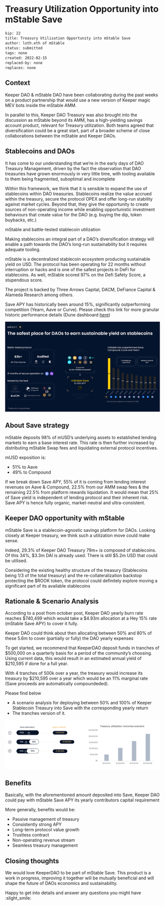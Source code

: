 # Treasury Utilization Opportunity into mStable Save

```
kip: 22
title: Treasury Utilization Opportunity into mStable Save
author: loth.eth of mStable
status: submitted
tags: none
created: 2022-02-15
replaced-by: none
replaces: none
```

## Context

Keeper DAO & mStable DAO have been collaborating during the past weeks on a product partnership that would use a new version of Keeper magic MEV bots inside the mStable AMM.

In parallel to this, Keeper DAO Treasury was also brought into the discussion as mStable beyond its AMM, has a high-yielding savings account product, relevant for Treasury utilization.
Both teams agreed that diversification could be a great start, part of a broader scheme of close collaborations between the mStable and Keeper DAOs.

## Stablecoins and DAOs

It has come to our understanding that we’re in the early days of DAO Treasury Management, driven by the fact the observation that DAO treasuries have grown enormously in very little time, with tooling available to them being fragmented, suboptimal and incomplete

Within this framework, we think that it is sensible to expand the use of stablecoins within DAO treasuries. Stablecoins realize the value accrued within the treasury, secure the protocol OPEX and offer long-run stability against market cycles. Beyond that, they give the opportunity to create sources of non-operating income while enabling opportunistic investment behaviours that create value for the DAO (e.g. buying the dip, token buybacks, etc.)

mStable and battle-tested stablecoin utilization

Making stablecoins an integral part of a DAO’s diversification strategy will enable a path towards the DAO’s long-run sustainability but it requires adequate tooling.

mStable is a decentralized stablecoin ecosystem producing sustainable yield on USD. The protocol has been operating for 22 months without interruption or hacks and is one of the safest projects in DeFi for stablecoins. As well, mStable scored 97% on the Defi Safety Score, a stupendous score.

The project is backed by Three Arrows Capital, DACM, DeFiance Capital & Alameda Research among others.

Save APY has historically been around 15%, significantly outperforming competition (Yearn, Aave or Curve). Please check this link for more granular historic performance details (Dune dashboard [here](https://dune.com/naddison/mStable-imUSD-returns))

![Image1](KIP-22image.jpg)

## About Save strategy

mStable deposits 98% of mUSD’s underlying assets to established lending markets to earn a base interest rate. This rate is then further increased by distributing mStable Swap fees and liquidating external protocol incentives.

mUSD exposition is:

   * 51% to Aave
   * 49% to Compound

If we break down Save APY, 55% of it is coming from lending interest revenues on Aave & Compound, 22.5% from our AMM swap fees & the remaining 22.5% from platform rewards liquidation. It would mean that 25% of Save yield is independent of lending protocol and their inherent risk. Save APY is hence fully organic, market-neutral and ultra-consistent.

## Keeper DAO opportunity with mStable

mStable Save is a stablecoin-agnostic savings platform for DAOs.
Looking closely at Keeper treasury, we think such a utilization move could make sense.

Indeed, 29.3% of Keeper DAO Treasury 79m+ is composed of stablecoins. Of this 34%, $3.3m DAI is already used. There is still $5.2m USD that could be utilised.

Considering the existing healthy structure of the treasury (Stablecoins being 1/3 of the total treasury) and the re-collateralization backstop protecting the $ROOK token, the protocol could definitely explore moving a significant part of its available stablecoins

## Rationale & Scenario Analysis

According to a post from october post, Keeper DAO yearly burn rate reaches $740,499 which would take a $4.93m allocation at a Hey 15% rate (mStable Save APY) to cover it fully.

Keeper DAO could think about then allocating between 50% and 80% of these 5.6m to cover (partially or fully) the DAO yearly expenses

To get started, we recommend that KeeperDAO deposit funds in tranches of $500,000 on a quarterly basis for a period of the community’s choosing. Using current data, this would result in an estimated annual yield of $210,595 if done for a full year.

With 4 tranches of 500k over a year, the treasury would increase its treasury by $210,595 over a year which would be an 11% marginal rate (Save proceeds are automatically compoundeded). 

Please find below

* A scenario analysis for deploying between 50% and 100% of Keeper Stablecoin Treasury into Save with the corresponding yearly return
* The tranches version of it. 

![image2](KIP-22image2.png)

## Benefits

Basically, with the aforementioned amount deposited into Save, Keeper DAO could pay with mStable Save APY its yearly contributors capital requirement

More generally, benefits would be:

* Passive management of treasury
* Consistently strong APY
* Long-term protocol value growth
* Trustless contract
* Non-operating revenue stream
* Seamless treasury management

## Closing thoughts

We would love KeeperDAO to be part of mStable Save. This product is a work in progress, improving it together will be mutually beneficial and will shape the future of DAOs economics and sustainability.

Happy to get into details and answer any questions you might have :slight_smile:
